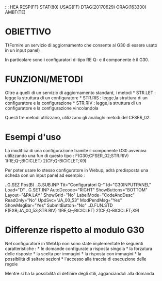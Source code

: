  :  : HEA RESP(FF) STAT(80) USAG(FF) DTAG(20170629) ORAG(163300) AMBT(TE)

# OBIETTIVO
 T(Fornire un servizio di aggiornamento che consente al G30 di essere usato in un input panel)

In particolare sono i configuratori di tipo RE Q- e il componente è il G30.


# FUNZIONI/METODI
Oltre a quelli di un servizio di aggiornamento standard, i metodi
 \* STR.LET :  legge la struttura di un configuratore
 \* STR.RIS :  legge,la struttura di un configuratore e la configurazione
 \* STR.RIV :  legge,la struttura di un configuratore e la configurazione vincolandola

Questi tre metodi utilizzano, utilizzano gli analoghi metodi del CFSER_02.

# Esempi d'uso
La modifica di una configurazione tramite il componente G30 avveniva utilizzando una fun di questo tipo : 
F(G30;CFSER_02;STR.RIV) 1(RE;Q-;BICICLET) 2(CF;Q-BICICLET;X9)

Per poter usare lo stesso configuratore in Webup, adrà predisposta una scheda con un input panel ad esempio : 

..G.SEZ Pos(B)
..G.SUB.INP Tit="Configuratori Q-" Id="G30INPUTPANEL" Load="D"
..G.SET.INP AutoDecode="RIGHT" ShowButtons="BOTTOM" Layout="&PA.LAY" ShowGrid="No" LabelMode="CodeAndDesc" ReadOnly="No" UpdSvc="JA_00_53" ModPendMsg="Yes" ShowMsgBar="Yes" SubmitButton="No"
..D.FUN.STD F(EXB;JA_00_53;STR.RIV) 1(RE;Q-;BICICLET) 2(CF;Q-BICICLET;X9)


# Differenze rispetto al modulo G30
Nel configuratore in WebUp non sono state implementate le seguenti caratteristiche : 
 \* le domande configurate a risposta singola
 \* la forzatura delle risposte
 \* la scelta per immagini
 \* la risposta con immagini
 \* la possibilità di saltare sezioni
 \* l'accesso alla traccia di esecuzione delle regole

Mentre si ha la possibilità di definire degli stili, agganciandoli alla domanda.



